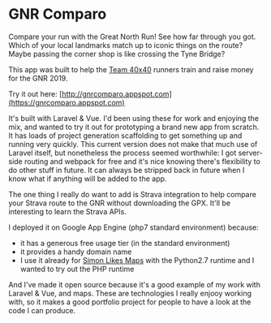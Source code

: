 # GNR Comparo

Compare your run with the Great North Run! See how far through you got. Which of your local landmarks match up to iconic things on the route? Maybe passing the corner shop is like crossing the Tyne Bridge?

This app was built to help the [Team 40x40](https://fortybyforty2019.com/) runners train and raise money for the GNR 2019.

Try it out here: [http://gnrcomparo.appspot.com](https://gnrcomparo.appspot.com)

It's built with Laravel & Vue. I'd been using these for work and enjoying the mix, and wanted to try it out for prototyping a brand new app from scratch. It has loads of project generation scaffolding to get something up and running very quickly. This current version does not make that much use of Laravel itself, but nonetheless the process seemed worthwhile: I got server-side routing and webpack for free and it's nice knowing there's flexibility to do other stuff in future. It can always be stripped back in future when I know what if anything will be added to the app.

The one thing I really do want to add is Strava integration to help compare your Strava route to the GNR without downloading the GPX. It'll be interesting to learn the Strava APIs.

I deployed it on Google App Engine (php7 standard environment) because:

- it has a generous free usage tier (in the standard environment)
- it provides a handy domain name
- I use it already for [Simon Likes Maps](https://www.simonlikesmaps.com) with the Python2.7 runtime and I wanted to try out the PHP runtime

And I've made it open source because it's a good example of my work with Laravel & Vue, and maps. These are technologies I really enjooy working with, so it makes a good portfolio project for people to have a look at the code I can produce.
